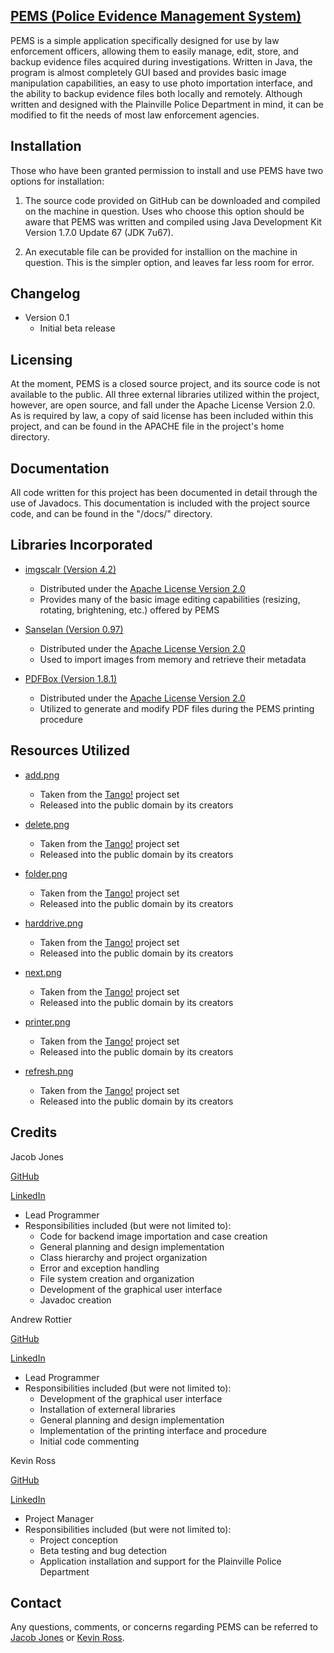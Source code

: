 [PEMS (Police Evidence Management System)](https://github.com/jacob-t-jones/PEMS)
----------

PEMS is a simple application specifically designed for use by law enforcement officers, allowing them to easily manage, edit, 
store, and backup evidence files acquired during investigations. Written in Java, the program is almost completely GUI based 
and provides basic image manipulation capabilities, an easy to use photo importation interface, and the ability to backup 
evidence files both locally and remotely. Although written and designed with the Plainville Police Department in mind, it can 
be modified to fit the needs of most law enforcement agencies.

Installation
----------

<p>Those who have been granted permission to install and use PEMS have two options for installation:</p>

1. The source code provided on GitHub can be downloaded and compiled on the machine in question. Uses who choose this 
   option should be aware that PEMS was written and compiled using Java Development Kit Version 1.7.0 Update 67 (JDK 7u67).
	
2. An executable file can be provided for installion on the machine in question. This is the simpler option, and leaves
   far less room for error.

Changelog
----------

* Version 0.1
	* Initial beta release
		
Licensing
----------

At the moment, PEMS is a closed source project, and its source code is not available to the public. All three external
libraries utilized within the project, however, are open source, and fall under the Apache License Version 2.0. As is
required by law, a copy of said license has been included within this project, and can be found in the APACHE file in
the project's home directory.
		
Documentation
----------

All code written for this project has been documented in detail through the use of Javadocs. This documentation is included 
with the project source code, and can be found in the "/docs/" directory.

Libraries Incorporated
----------

* [imgscalr (Version 4.2)](http://www.thebuzzmedia.com/software/imgscalr-java-image-scaling-library/)
	* Distributed under the [Apache License Version 2.0](http://www.apache.org/licenses/LICENSE-2.0)
	* Provides many of the basic image editing capabilities (resizing, rotating, brightening, etc.) offered by PEMS

* [Sanselan (Version 0.97)](https://commons.apache.org/proper/commons-imaging/)
	* Distributed under the [Apache License Version 2.0](http://www.apache.org/licenses/LICENSE-2.0)
	* Used to import images from memory and retrieve their metadata

* [PDFBox (Version 1.8.1)](https://pdfbox.apache.org/index.html)
	* Distributed under the [Apache License Version 2.0](http://www.apache.org/licenses/LICENSE-2.0) 
	* Utilized to generate and modify PDF files during the PEMS printing procedure 
		
Resources Utilized
----------

* [add.png](https://commons.wikimedia.org/wiki/File:List-add.svg)
	* Taken from the [Tango!](http://tango.freedesktop.org/Tango_Desktop_Project) project set
	* Released into the public domain by its creators
		
* [delete.png](https://commons.wikimedia.org/wiki/File:Edit-delete.svg)
	* Taken from the [Tango!](http://tango.freedesktop.org/Tango_Desktop_Project) project set
	* Released into the public domain by its creators	
		
* [folder.png](https://commons.wikimedia.org/wiki/File:Folder.svg)
	* Taken from the [Tango!](http://tango.freedesktop.org/Tango_Desktop_Project) project set
	* Released into the public domain by its creators

* [harddrive.png](https://commons.wikimedia.org/wiki/File:Drive-removable-media.svg)
	* Taken from the [Tango!](http://tango.freedesktop.org/Tango_Desktop_Project) project set
	* Released into the public domain by its creators
		
* [next.png](https://commons.wikimedia.org/wiki/File:Go-next.svg)
	* Taken from the [Tango!](http://tango.freedesktop.org/Tango_Desktop_Project) project set
	* Released into the public domain by its creators
		
* [printer.png](https://commons.wikimedia.org/wiki/File:Printer.svg)
	* Taken from the [Tango!](http://tango.freedesktop.org/Tango_Desktop_Project) project set
	* Released into the public domain by its creators
		
* [refresh.png](https://commons.wikimedia.org/wiki/File:View-refresh.svg)
	* Taken from the [Tango!](http://tango.freedesktop.org/Tango_Desktop_Project) project set
	* Released into the public domain by its creators

Credits
----------

Jacob Jones

[GitHub](https://github.com/jacob-t-jones)

[LinkedIn](https://www.linkedin.com/pub/jacob-jones/b7/650/2a3)
	
* Lead Programmer
* Responsibilities included (but were not limited to):
	* Code for backend image importation and case creation
	* General planning and design implementation
	* Class hierarchy and project organization
	* Error and exception handling
	* File system creation and organization
	* Development of the graphical user interface
	* Javadoc creation
		
Andrew Rottier

[GitHub](https://github.com/AndrewRot)

[LinkedIn](https://www.linkedin.com/pub/andrew-rottier/b4/307/68a)
	
* Lead Programmer
* Responsibilities included (but were not limited to):
	* Development of the graphical user interface
	* Installation of externeral libraries 
	* General planning and design implementation
	* Implementation of the printing interface and procedure
	* Initial code commenting
	
Kevin Ross

[GitHub](https://github.com/rosskPCS)

[LinkedIn](https://www.linkedin.com/pub/kevin-ross/12/499/7b6)
		
* Project Manager
* Responsibilities included (but were not limited to):
	* Project conception
	* Beta testing and bug detection
	* Application installation and support for the Plainville Police Department
			
Contact
----------

Any questions, comments, or concerns regarding PEMS can be referred to [Jacob Jones](jacob.theodore.jones@gmail.com) or [Kevin
Ross](rossk@plainvilleschools.org).